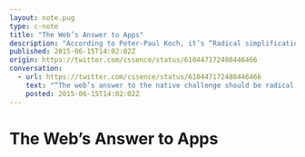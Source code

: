 ```yaml
---
layout: note.pug
type: c-note
title: "The Web’s Answer to Apps"
description: "According to Peter-Paul Koch, it’s “Radical simplification, not more tools”."
published: 2015-06-15T14:02:02Z
origin: https://twitter.com/cssence/status/610447172480446466
conversation:
  - url: https://twitter.com/cssence/status/610447172480446466
    text: "“The web’s answer to the native challenge should be radical simplification, not even more tools.” [@ppk](https://twitter.com/ppk) [quirksmode.org/blog/archives/2015/05/tools_dont_solv.html](http://www.quirksmode.org/blog/archives/2015/05/tools_dont_solv.html)"
    posted: 2015-06-15T14:02:02Z
---
```


# The Web’s Answer to Apps
